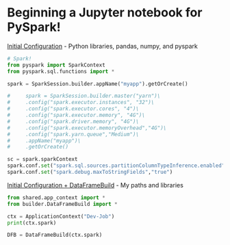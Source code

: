 <!-- [(home)](https://dmerz75.github.io/spark2_dfanalysis) -->

# Beginning a Jupyter notebook for PySpark!

[Initial Configuration](Initial_Configuration.md)
    - Python libraries, pandas, numpy, and pyspark

```python
# Spark!
from pyspark import SparkContext
from pyspark.sql.functions import *

spark = SparkSession.builder.appName("myapp").getOrCreate()

#     spark = SparkSession.builder.master("yarn")\
#     .config("spark.executor.instances", "32")\
#     .config("spark.executor.cores", "4")\
#     .config("spark.executor.memory", "4G")\
#     .config("spark.driver.memory", "4G")\
#     .config("spark.executor.memoryOverhead","4G")\
#     .config("spark.yarn.queue","Medium")\
#     .appName("myapp")\
#     .getOrCreate()

sc = spark.sparkContext
spark.conf.set("spark.sql.sources.partitionColumnTypeInference.enabled", "false")
spark.conf.set("spark.debug.maxToStringFields","true")
```

[Initial Configuration + DataFrameBuild](Standard_Configs.md)
    - My paths and libraries

```python
from shared.app_context import *
from builder.DataFrameBuild import *

ctx = ApplicationContext("Dev-Job")
print(ctx.spark)

DFB = DataFrameBuild(ctx.spark)
```
